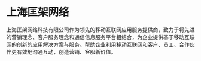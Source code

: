 # 上海匡架网络

上海匡架网络科技有限公司作为领先的移动互联网应用服务提供商，致力于将先进的营销理念、客户服务理念和通信信息服务平台相结合，为企业提供基于移动互联网的创新的应用解决方案与服务。帮助企业利用移动互联网和客户、员工、合作伙伴更有效地沟通互动，创造营销、客服新价值。
